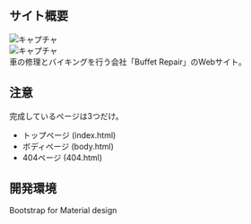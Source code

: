## サイト概要
![キャプチャ](https://user-images.githubusercontent.com/52561458/61205400-e9884e00-a72a-11e9-84b9-66c12b266c0e.JPG)  
![キャプチャ](https://user-images.githubusercontent.com/52561458/61205491-26544500-a72b-11e9-82a3-430192d6e245.JPG)  
車の修理とバイキングを行う会社「Buffet Repair」のWebサイト。

## 注意
完成しているページは3つだけ。
* トップページ (index.html)
* ボディページ (body.html)
* 404ページ   (404.html)

## 開発環境
Bootstrap for Material design